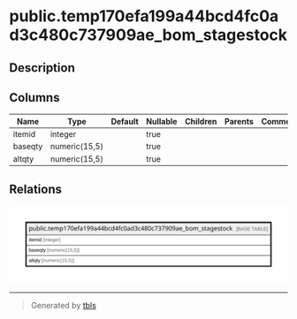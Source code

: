# public.temp170efa199a44bcd4fc0ad3c480c737909ae_bom_stagestock

## Description

## Columns

| Name | Type | Default | Nullable | Children | Parents | Comment |
| ---- | ---- | ------- | -------- | -------- | ------- | ------- |
| itemid | integer |  | true |  |  |  |
| baseqty | numeric(15,5) |  | true |  |  |  |
| altqty | numeric(15,5) |  | true |  |  |  |

## Relations

![er](public.temp170efa199a44bcd4fc0ad3c480c737909ae_bom_stagestock.svg)

---

> Generated by [tbls](https://github.com/k1LoW/tbls)
